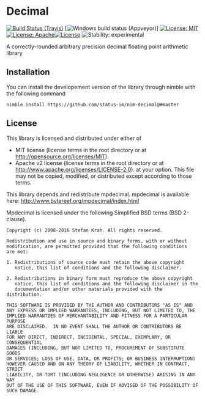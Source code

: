 # Decimal
[![Build Status (Travis)](https://img.shields.io/travis/status-im/nim-decimal/master.svg?label=Linux%20/%20macOS "Linux/macOS build status (Travis)")](https://travis-ci.org/status-im/nim-decimal)
[![Windows build status (Appveyor)](https://img.shields.io/appveyor/ci/status-im/nim-decimal/master.svg?label=Windows "Windows build status (Appveyor)")]
[![License: MIT](https://img.shields.io/badge/License-MIT-blue.svg)](https://opensource.org/licenses/MIT)[![License: Apache](https://img.shields.io/badge/License-Apache%202.0-blue.svg)](https://opensource.org/licenses/Apache-2.0)[![License](https://img.shields.io/badge/License-BSD%202--Clause-blue.svg)](https://opensource.org/licenses/BSD-2-Clause)
![Stability: experimental](https://img.shields.io/badge/stability-experimental-orange.svg)

A correctly-rounded arbitrary precision decimal floating point arithmetic library

## Installation

You can install the developement version of the library through nimble with the following command
```
nimble install https://github.com/status-im/nim-decimal@#master
```

## License

This library is licensed and distributed under either of
  * MIT license (license terms in the root directory or at http://opensource.org/licenses/MIT).
  * Apache v2 license (license terms in the root directory or at http://www.apache.org/licenses/LICENSE-2.0).
at your option. This file may not be copied, modified, or distributed except according to those terms.


This library depends and redistribute mpdecimal.
mpdecimal is available here: http://www.bytereef.org/mpdecimal/index.html

Mpdecimal is licensed under the following Simplified BSD terms (BSD 2-clause).


```
Copyright (c) 2008-2016 Stefan Krah. All rights reserved.

Redistribution and use in source and binary forms, with or without
modification, are permitted provided that the following conditions
are met:

1. Redistributions of source code must retain the above copyright
   notice, this list of conditions and the following disclaimer.

2. Redistributions in binary form must reproduce the above copyright
   notice, this list of conditions and the following disclaimer in the
   documentation and/or other materials provided with the distribution.

THIS SOFTWARE IS PROVIDED BY THE AUTHOR AND CONTRIBUTORS "AS IS" AND
ANY EXPRESS OR IMPLIED WARRANTIES, INCLUDING, BUT NOT LIMITED TO, THE
IMPLIED WARRANTIES OF MERCHANTABILITY AND FITNESS FOR A PARTICULAR PURPOSE
ARE DISCLAIMED.  IN NO EVENT SHALL THE AUTHOR OR CONTRIBUTORS BE LIABLE
FOR ANY DIRECT, INDIRECT, INCIDENTAL, SPECIAL, EXEMPLARY, OR CONSEQUENTIAL
DAMAGES (INCLUDING, BUT NOT LIMITED TO, PROCUREMENT OF SUBSTITUTE GOODS
OR SERVICES; LOSS OF USE, DATA, OR PROFITS; OR BUSINESS INTERRUPTION)
HOWEVER CAUSED AND ON ANY THEORY OF LIABILITY, WHETHER IN CONTRACT, STRICT
LIABILITY, OR TORT (INCLUDING NEGLIGENCE OR OTHERWISE) ARISING IN ANY WAY
OUT OF THE USE OF THIS SOFTWARE, EVEN IF ADVISED OF THE POSSIBILITY OF
SUCH DAMAGE.

```
